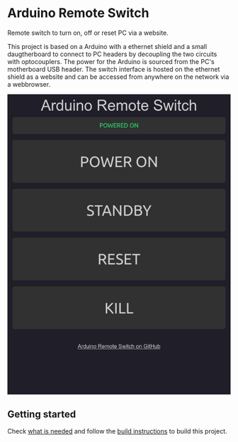 # Arduino Remote Switch

Remote switch to turn on, off or reset PC via a website.

This project is based on a Arduino with a ethernet shield and a small daugtherboard to connect to PC headers by decoupling the two circuits with optocouplers. The power for the Arduino is sourced from the PC's motherboard USB header. The switch interface is hosted on the ethernet shield as a website and can be accessed from anywhere on the network via a webbrowser.

![Web interface](./web.png)

## Getting started

Check [what is needed](./docs/ToolsAndMaterials.md) and follow the [build instructions](./docs/BuildInstructions.md) to build this project.
